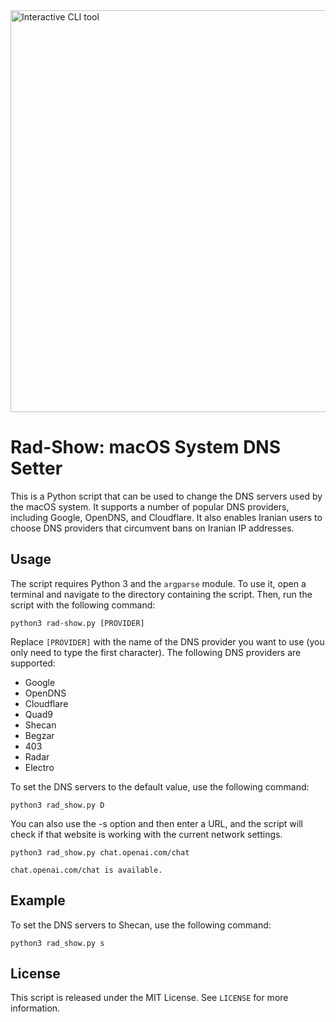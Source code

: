 
<img width="762" height="643" alt="Interactive CLI tool" src="https://github.com/aminh02/Rad-Show/assets/90900584/df71ea1b-4727-4de8-b0c9-7a37c954effb">


# Rad-Show: macOS System DNS Setter

This is a Python script that can be used to change the DNS servers used by the macOS system. It supports a number of popular DNS providers, including Google, OpenDNS, and Cloudflare. It also enables Iranian users to choose DNS providers that circumvent bans on Iranian IP addresses.

## Usage

The script requires Python 3 and the `argparse` module. To use it, open a terminal and navigate to the directory containing the script. Then, run the script with the following command:

```shell
python3 rad-show.py [PROVIDER]
```

Replace `[PROVIDER]` with the name of the DNS provider you want to use (you only need to type the first character). The following DNS providers are supported:

- Google
- OpenDNS
- Cloudflare
- Quad9
- Shecan
- Begzar
- 403
- Radar
- Electro

To set the DNS servers to the default value, use the following command:

```shell
python3 rad_show.py D
```

You can also use the -s option and then enter a URL, and the script will check if that website is working with the current network settings.

```shell
python3 rad_show.py chat.openai.com/chat
```

```shell
chat.openai.com/chat is available.
```

## Example

To set the DNS servers to Shecan, use the following command:

```shell
python3 rad_show.py s
```

## License

This script is released under the MIT License. See `LICENSE` for more information.
